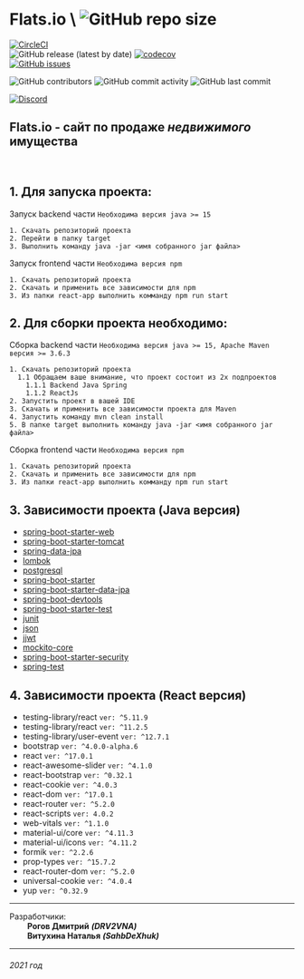 # Flats.io \\ ![GitHub repo size](https://img.shields.io/github/repo-size/DRV2VNA/Flats.io)
[![CircleCI](https://circleci.com/gh/DRV2VNA/Flats.io/tree/develop.png?style=svg)](https://app.circleci.com/pipelines/github/DRV2VNA/Flats.io?branch=develop) \
![GitHub release (latest by date)](https://img.shields.io/github/v/release/DRV2VNA/Flats.io)
[![codecov](https://codecov.io/gh/DRV2VNA/Flats.io/branch/develop/graph/badge.svg?token=SKMPTASTM2)](https://codecov.io/gh/DRV2VNA/Flats.io) \
[![GitHub issues](https://img.shields.io/github/issues-raw/DRV2VNA/Flats.io)](https://github.com/DRV2VNA/Flats.io/issues)

![GitHub contributors](https://img.shields.io/github/contributors/DRV2VNA/Flats.io)
![GitHub commit activity](https://img.shields.io/github/commit-activity/m/DRV2VNA/Flats.io)
![GitHub last commit](https://img.shields.io/github/last-commit/DRV2VNA/Flats.io)

[![Discord](https://img.shields.io/discord/807292304405954580?label=Discord)](https://discord.gg/Sxtzaquw94)



## Flats.io - сайт по продаже _недвижимого_ имущества
<br>

## 1. Для запуска проекта: 
Запуск backend части
```Необходима версия java >= 15```

    1. Скачать репозиторий проекта
    2. Перейти в папку target
    3. Выполнить команду java -jar <имя собранного jar файла>

Запуск frontend части
```Необходима версия npm```
   
    1. Скачать репозиторий проекта
    2. Скачать и применить все зависимости для npm
    3. Из папки react-app выполнить комманду npm run start

## 2. Для сборки проекта необходимо: 

   Сборка backend части
```Необходима версия java >= 15, Apache Maven версия >= 3.6.3```
    
    1. Скачать репозиторий проекта
      1.1 Обращаем ваше внимание, что проект состоит из 2х подпроектов
        1.1.1 Backend Java Spring
        1.1.2 ReactJs
    2. Запустить проект в вашей IDE
    3. Скачать и применить все зависимости проекта для Maven
    4. Запустить команду mvn clean install
    5. В папке target выполнить команду java -jar <имя собранного jar файла>

   Сборка frontend части
```Необходима версия npm```
   
    1. Скачать репозиторий проекта
    2. Скачать и применить все зависимости для npm
    3. Из папки react-app выполнить комманду npm run start

## 3. Зависимости проекта (Java версия)
- [spring-boot-starter-web](https://mvnrepository.com/artifact/org.springframework.boot/spring-boot-starter-web)
- [spring-boot-starter-tomcat](https://mvnrepository.com/artifact/org.springframework.boot/spring-boot-starter-tomcat)
- [spring-data-jpa](https://mvnrepository.com/artifact/org.springframework.data/spring-data-jpa)
- [lombok](https://mvnrepository.com/artifact/org.projectlombok/lombok)
- [postgresql](https://mvnrepository.com/artifact/org.postgresql/postgresql)
- [spring-boot-starter](https://mvnrepository.com/artifact/org.springframework.boot/spring-boot-starter)
- [spring-boot-starter-data-jpa](https://mvnrepository.com/artifact/org.springframework.boot/spring-boot-starter-data-jpa)
- [spring-boot-devtools](https://mvnrepository.com/artifact/org.springframework.boot/spring-boot-devtools)
- [spring-boot-starter-test](https://mvnrepository.com/artifact/org.springframework.boot/spring-boot-starter-test)
- [junit](https://mvnrepository.com/artifact/org.junit.jupiter/junit-jupiter-api)
- [json](https://mvnrepository.com/artifact/org.json/json)
- [jjwt](https://mvnrepository.com/artifact/io.jsonwebtoken/jjwt)
- [mockito-core](https://mvnrepository.com/artifact/org.mockito/mockito-core)
- [spring-boot-starter-security](https://mvnrepository.com/artifact/org.springframework.boot/spring-boot-starter-security)
- [spring-test](https://mvnrepository.com/artifact/org.springframework/spring-test)

## 4. Зависимости проекта (React версия)
- testing-library/react ```ver: ^5.11.9```
- testing-library/react ```ver: ^11.2.5```
- testing-library/user-event ```ver: ^12.7.1```
- bootstrap ```ver: ^4.0.0-alpha.6```
- react ```ver: ^17.0.1```
- react-awesome-slider ```ver: ^4.1.0```
- react-bootstrap ```ver: ^0.32.1```
- react-cookie ```ver: ^4.0.3 ```
- react-dom ```ver: ^17.0.1```
- react-router ```ver: ^5.2.0```
- react-scripts ```ver: 4.0.2```
- web-vitals ```ver: ^1.1.0```
- material-ui/core ```ver: ^4.11.3```
- material-ui/icons ```ver: ^4.11.2```
- formik ```ver: ^2.2.6```
- prop-types ```ver: ^15.7.2```
- react-router-dom ```ver: ^5.2.0```
- universal-cookie ```ver: ^4.0.4```
- yup ```ver: ^0.32.9```


***
Разработчики:\
&nbsp; &nbsp; &nbsp; &nbsp; __Рогов Дмитрий__ ***(DRV2VNA)***\
&nbsp; &nbsp; &nbsp; &nbsp; __Витухина Наталья__ ***(SahbDeXhuk)***
*** 

###### 2021 год

